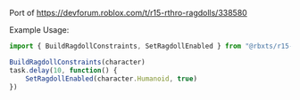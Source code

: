 Port of https://devforum.roblox.com/t/r15-rthro-ragdolls/338580

Example Usage:
```ts
import { BuildRagdollConstraints, SetRagdollEnabled } from "@rbxts/r15-ragdoll"

BuildRagdollConstraints(character)
task.delay(10, function() {
	SetRagdollEnabled(character.Humanoid, true)		
})
```
